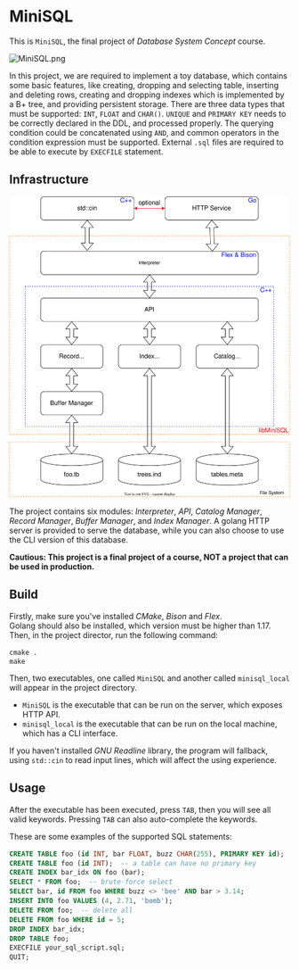 # MiniSQL

This is `MiniSQL`, the final project of *Database System Concept* course.

![MiniSQL.png](https://i.loli.net/2021/07/11/quRsbFZpzL5r7gY.png)  

In this project, we are required to implement a toy database, which contains some basic features, 
like creating, dropping and selecting table, inserting and deleting rows, 
creating and dropping indexes which is implemented by a B+ tree, and providing persistent storage. 
There are three data types that must be supported: 
`INT`, `FLOAT` and `CHAR()`. `UNIQUE` and `PRIMARY KEY` needs to be correctly declared in the DDL, and processed properly. 
The querying condition could be concatenated using `AND`, and common operators in the condition expression must be supported. 
External `.sql` files are required to be able to execute by `EXECFILE` statement.  

## Infrastructure

![MiniSQL.png](https://raw.githubusercontent.com/RalXYZ/repo-pictures/47c8cad9a82fa1a3ce59af6799a0c03ddffd4954/MiniSQL/minisql.svg)  

The project contains six modules: *Interpreter*, *API*, *Catalog Manager*, *Record Manager*, *Buffer Manager*, and *Index Manager*.
A golang HTTP server is provided to serve the database, while you can also choose to use the CLI version of this database.

**Cautious: This project is a final project of a course, NOT a project that can be used in production.**

## Build

Firstly, make sure you've installed *CMake*, *Bison* and *Flex*.  
Golang should also be installed, which version must be higher than 1.17.
Then, in the project director, run the following command:  

```shell
cmake .
make
```

Then, two executables, one called `MiniSQL` and another called `minisql_local` will appear in the project directory.  
- `MiniSQL` is the executable that can be run on the server, which exposes HTTP API.
- `minisql_local` is the executable that can be run on the local machine, which has a CLI interface.

If you haven't installed *GNU Readline* library, the program will fallback, using `std::cin` to read input lines, 
which will affect the using experience.  

## Usage

After the executable has been executed, press `TAB`, then you will see all valid keywords. 
Pressing `TAB` can also auto-complete the keywords.  

These are some examples of the supported SQL statements:  
```sql
CREATE TABLE foo (id INT, bar FLOAT, buzz CHAR(255), PRIMARY KEY id);  -- valid length of CHAR is between 1 and 255
CREATE TABLE foo (id INT);  -- a table can have no primary key
CREATE INDEX bar_idx ON foo (bar);
SELECT * FROM foo;  -- brute-force select
SELECT bar, id FROM foo WHERE buzz <> 'bee' AND bar > 3.14;
INSERT INTO foo VALUES (4, 2.71, 'bomb');
DELETE FROM foo;  -- delete all
DELETE FROM foo WHERE id = 5;
DROP INDEX bar_idx;
DROP TABLE foo;
EXECFILE your_sql_script.sql;
QUIT;
```
